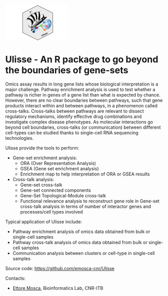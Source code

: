 <img src="vignettes/logo.png" width="200">

# Ulisse - An R package to go beyond the boundaries of gene-sets

Omics assay results in long gene lists whose biological interpretation is a major challenge. Pathway enrichment analysis is used to test whether a pathway is richer in genes of a gene list than what is expected by chance. However, there are no clear boundaries between pathways, such that gene products interact within and between pathways, in a phenomenon called cross-talks. 
Cross-talks between pathways are relevant to dissect regulatory mechanisms, identify effective drug combinations and investigate complex disease phenotypes. As molecular interactions go beyond cell boundaries, cross-talks (or communication) between different cell-types can be studied thanks to single-cell RNA sequencing technologies. 

Ulisse provide the tools to perform:

- Gene-set enrichment analysis:
	- ORA (Over Representation Analysis)
	- GSEA (Gene set enrichment analysis)
	- Enrichment map to help interpretation of ORA or GSEA results
- Cross-talk analysis:
	- Gene-set cross-talk
	- Gene-set connected components
	- Gene-Set Topological-Module cross-talk
	- Functional relevance analysis to reconstruct gene role in Gene-set cross-talk analysis in terms of number of interactor genes and processes/cell types involved

Typical application of Ulisse include:

- Pathway enrichment analysis of omics data obtained from bulk or single-cell samples
- Pathway cross-talk analysis of omics data obtained from bulk or single-cell samples
- Communication analysis between clusters or cell-type in single-cell samples

Source code: https://github.com/emosca-cnr/Ulisse


Contacts:

- [Ettore Mosca](https://www.itb.cnr.it/en/institute/staff/ettore-mosca), Bioinformatics Lab, CNR-ITB
